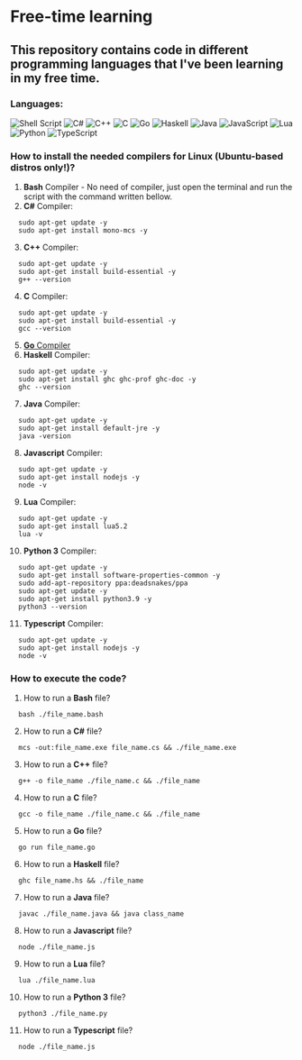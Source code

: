 # Free-time learning

## This repository contains code in different programming languages that I've been learning in my free time.

### Languages:
![Shell Script](https://img.shields.io/badge/shell_script-%23121011.svg?style=for-the-badge&logo=gnu-bash&logoColor=white)
![C#](https://img.shields.io/badge/c%23-%23239120.svg?style=for-the-badge&logo=c-sharp&logoColor=white)
![C++](https://img.shields.io/badge/c++-%2300599C.svg?style=for-the-badge&logo=c%2B%2B&logoColor=white)
![C](https://img.shields.io/badge/c-%2300599C.svg?style=for-the-badge&logo=c&logoColor=white)
![Go](https://img.shields.io/badge/go-%2300ADD8.svg?style=for-the-badge&logo=go&logoColor=white)
![Haskell](https://img.shields.io/badge/Haskell-5e5086?style=for-the-badge&logo=haskell&logoColor=white)
![Java](https://img.shields.io/badge/java-%23ED8B00.svg?style=for-the-badge&logo=java&logoColor=white)
![JavaScript](https://img.shields.io/badge/javascript-%23323330.svg?style=for-the-badge&logo=javascript&logoColor=%23F7DF1E)
![Lua](https://img.shields.io/badge/lua-%232C2D72.svg?style=for-the-badge&logo=lua&logoColor=white)
![Python](https://img.shields.io/badge/python-3670A0?style=for-the-badge&logo=python&logoColor=ffdd54)
![TypeScript](https://img.shields.io/badge/typescript-%23007ACC.svg?style=for-the-badge&logo=typescript&logoColor=white)

### How to install the needed compilers for Linux (Ubuntu-based distros only!)?
1. <strong>Bash</strong> Compiler - No need of compiler, just open the terminal and run the script with the command written bellow.
2. <strong>C#</strong> Compiler:
```
  sudo apt-get update -y
  sudo apt-get install mono-mcs -y
```
3. <strong>C++</strong> Compiler:
```
  sudo apt-get update -y
  sudo apt-get install build-essential -y
  g++ --version
```
4. <strong>C</strong> Compiler:
```
  sudo apt-get update -y
  sudo apt-get install build-essential -y
  gcc --version
```
5. [<strong>Go</strong> Compiler](https://go.dev/dl/go1.17.7.linux-amd64.tar.gz)
6. <strong>Haskell</strong> Compiler:
```
  sudo apt-get update -y
  sudo apt-get install ghc ghc-prof ghc-doc -y
  ghc --version
```
7. <strong>Java</strong> Compiler:
```
  sudo apt-get update -y
  sudo apt-get install default-jre -y
  java -version
```
8. <strong>Javascript</strong> Compiler:
```
  sudo apt-get update -y
  sudo apt-get install nodejs -y
  node -v
```
9. <strong>Lua</strong> Compiler:
```
  sudo apt-get update -y
  sudo apt-get install lua5.2
  lua -v
```
10. <strong>Python 3</strong> Compiler:
```
  sudo apt-get update -y
  sudo apt-get install software-properties-common -y
  sudo add-apt-repository ppa:deadsnakes/ppa
  sudo apt-get update -y
  sudo apt-get install python3.9 -y
  python3 --version
```
11. <strong>Typescript</strong> Compiler:
```
  sudo apt-get update -y
  sudo apt-get install nodejs -y
  node -v
```


### How to execute the code?
1. How to run a <strong>Bash</strong> file?
```
  bash ./file_name.bash
```
2. How to run a <strong>C#</strong> file?
```
  mcs -out:file_name.exe file_name.cs && ./file_name.exe
```
3. How to run a <strong>C++</strong> file?
```
  g++ -o file_name ./file_name.c && ./file_name
```
4. How to run a <strong>C</strong> file?
```
  gcc -o file_name ./file_name.c && ./file_name
```
5. How to run a <strong>Go</strong> file?
```
  go run file_name.go
```
6. How to run a <strong>Haskell</strong> file?
```
  ghc file_name.hs && ./file_name
```
7. How to run a <strong>Java</strong> file?
```
  javac ./file_name.java && java class_name
```
8. How to run a <strong>Javascript</strong> file?
```
  node ./file_name.js
```
9. How to run a <strong>Lua</strong> file?
```
  lua ./file_name.lua
```
10. How to run a <strong>Python 3</strong> file?
```
  python3 ./file_name.py
```
11. How to run a <strong>Typescript</strong> file?
```
  node ./file_name.js
```

